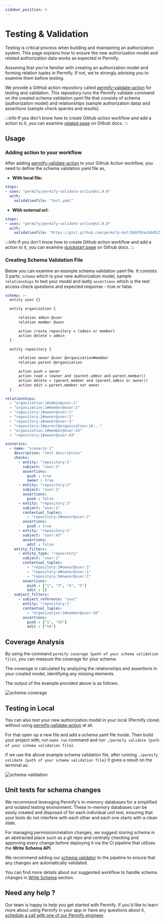 ```yaml
---
sidebar_position: 4
---
```


# Testing & Validation

Testing is critical process when building and maintaining an authorization system. This page explains how to ensure the new authorization model and related authorization data works as expected in Permify.

Assuming that you're familiar with creating an authorization model and forming relation tuples in Permify. If not, we're strongly advising you to examine them before testing.

We provide a GitHub action repository called [permify-validate-action] for testing and validation. This repository runs the Permify validate command on the created schema validation yaml file that consists of schema (authorization model) and relationships (sample authorization data) and assertions (sample check queries and results).

:::info 
If you don't know how to create Github action workflow and add a action to it, you can examine [related page](https://docs.github.com/en/actions/quickstart) on Github docs.
:::

## Usage 

### Adding action to your workflow

After adding [permify-validate-action] to your Github Action workflow, you need to define the schema validation yaml file as, 

- **With local file:**
```yaml
steps:
- uses: "permify/permify-validate-action@v1.0.0"
  with:
    validationFile: "test.yaml"
```

- **With external url:**
```yaml
steps:
- uses: "permify/permify-validate-action@v1.0.0"
  with:
    validationFile: "https://gist.github.com/permify-bot/bb8f95acb64525d2a41688ae0a6f4274"
```

:::info 
If you don't know how to create Github action workflow and add a action to it, you can examine [quickstart page](https://docs.github.com/en/actions/quickstart) on Github docs.
:::

### Creating Schema Validation File 

Below you can examine an example schema validation yaml file. It consists 3 parts; `schema` which is your new authorization model, sample `relationships` to test your model and lastly `assertions` which is the test access check questions and expected response - true or false.

```yaml
schema: >-
  entity user {}

  entity organization {

      relation admin @user
      relation member @user

      action create_repository = (admin or member)
      action delete = admin
  }

  entity repository {

      relation owner @user @organization#member
      relation parent @organization

      action push = owner
      action read = (owner and (parent.admin and parent.member))
      action delete = (parent.member and (parent.admin or owner))
      action edit = parent.member not owner
  }

relationships:
  - "organization:1#admin@user:1"
  - "organization:1#member@user:1"
  - "repository:1#owner@user:1"
  - "repository:2#owner@user:2"
  - "repository:2#owner@user:3"
  - "repository:1#parent@organization:1#..."
  - "organization:1#member@user:43"
  - "repository:1#owner@user:43"

scenarios:
  - name: "scenario 1"
    description: "test description"
    checks:
      - entity: "repository:1"
        subject: "user:1"
        assertions:
          push : true
          owner : true
      - entity: "repository:2"
        subject: "user:1"
        assertions:
          push : false
      - entity: "repository:3"
        subject: "user:1"
        contextual_tuples:
          - "repository:3#owner@user:1"
        assertions:
          push : true
      - entity: "repository:1"
        subject: "user:43"
        assertions:
          edit : false
    entity_filters:
      - entity_type: "repository"
        subject: "user:1"
        contextual_tuples:
          - "repository:3#owner@user:1"
          - "repository:4#owner@user:1"
          - "repository:5#owner@user:1"
        assertions:
          push : ["1", "3", "4", "5"]
          edit : []
    subject_filters:
      - subject_reference: "user"
        entity: "repository:1"
        contextual_tuples:
          - "organization:1#member@user:58"
        assertions:
          push : ["1", "43"]
          edit : ["58"]
```

## Coverage Analysis

By using the command `permify coverage {path of your schema validation file}`, you can measure the coverage for your schema. 

The coverage is calculated by analyzing the relationships and assertions in your created model, identifying any missing elements. 

The output of the example provided above is as follows.

![schema-coverage](https://user-images.githubusercontent.com/39353278/236303688-15cc2673-05e6-42d3-9ad4-0c538f546fb0.png)


## Testing in Local

You can also test your new authorization model in your local (Permify clone) without using [permify-validate-action] at all. 

For that open up a new file and add a schema yaml file inside. Then build your project with, run `make run` command and run `./permify validate {path of your schema validation file}`. 

If we use the above example schema validation file, after running `./permify validate {path of your schema validation file}` it gives a result on the terminal as:

![schema-validation](https://user-images.githubusercontent.com/39353278/236303542-930de83f-ebdd-4b0a-a09e-5c069744cc5c.png)

[permify-validate-action]: https://github.com/Permify/permify-validate-action

## Unit tests for schema changes

We recommend leveraging Permify's in-memory databases for a simplified and isolated testing environment. These in-memory databases can be easily created and disposed of for each individual unit test, ensuring that your tests do not interfere with each other and each one starts with a clean slate.

For managing permission/relation changes, we suggest storing schema in an abstracted place such as a git repo and centrally checking and approving every change before deploying it via the CI pipeline that utilizes the **Write Schema API**. 

We recommend adding our [schema validator](https://github.com/Permify/permify-validate-action) to the pipeline to ensure that any changes are automatically validated. 

You can find more details about our suggested workflow to handle schema changes in [Write Schema](hhttps://docs.permify.co/docs/api-overview/schema/write-schema#suggested-workflow-for-schema-changes) section.

## Need any help ?

Our team is happy to help you get started with Permify. If you'd like to learn more about using Permify in your app or have any questions about it, [schedule a call with one of our Permify engineer](https://meetings-eu1.hubspot.com/ege-aytin/call-with-an-expert).




